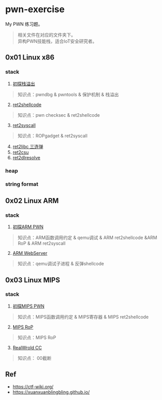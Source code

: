 # pwn-exercise
My PWN 练习题。   
> 相关文件在对应的文件夹下。   
> 异构PWN技能栈，适合IoT安全研究者。    
## 0x01 Linux x86

### stack 


1. [初探栈溢出](./linux_x86_stack_overflow/pwn0_stack_overflow/pwn0.md)   
> 知识点：pwndbg & pwntools & 保护机制 & 栈溢出    
2. [ret2shellcode](./linux_x86_stack_overflow/pwn1_ret2shellcode/pwn1.md)
> 知识点：pwn checksec & ret2shellcode   
3. [ret2syscall](./linux_x86_stack_overflow/pwn2_ret2syscall/pwn2.md)   
> 知识点：ROPgadget & ret2syscall
4. [ret2libc 三连弹](./linux_x86_stack_overflow/pwn3_ret2libc/pwn3.md)
5. [ret2csu](./linux_x86_stack_overflow/pwn4_ret2csu/pwn4.md)   
6. [ret2dlresolve](./linux_x86_stack_overflow/pwn5_ret2dlresolve/pwn5.md)

### heap

### string format



## 0x02 Linux ARM

### stack 
1. [初探ARM PWN](./linux_arm_stack/arm_pwn_typo/pwn.md)  
> 知识点：ARM函数调用约定 & qemu调试 & ARM ret2shellcode &ARM RoP & ARM ret2syscall

2. [ARM WebServer](./linux_arm_stack/arm_pwn_websrv/pwn.md)  
> 知识点：qemu调试子进程 & 反弹shellcode

## 0x03 Linux MIPS

### stack 
1. [初探MIPS PWN](./linux_mips_stack/mips_pwn_Mplogin/pwn.md)  
> 知识点：MIPS函数调用约定 & MIPS寄存器 & MIPS ret2shellcode 
2. [MIPS RoP](./linux_mips_stack/mips_pwn_1/pwm.md)   
>知识点：MIPS RoP
3. [RealWrold CC](./linux_mips_stack/mips_iot_cc/pwm.md)
> 知识点： 00截断
## Ref
- https://ctf-wiki.org/
- https://xuanxuanblingbling.github.io/

